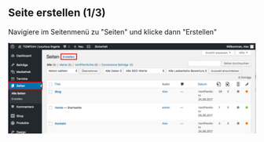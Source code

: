 ## Seite erstellen (1/3)

Navigiere im Seitenmenü zu "Seiten" und klicke dann "Erstellen"

![image](./assets/create.jpg)
